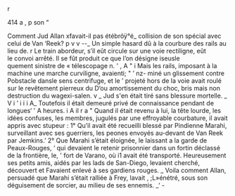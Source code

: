  
   
 

r

414 a ,  p son  “

 
  
 

Comment Jud Allan xfavait-il pas étébrôÿ°é_ 
collision de son spécial avec celui de Van ‘Reek? p v v  --_
Un simple hasard dû à la courbure des rails au lieu de. r 
Le train abordeur, s’il eût circule sur une voie rectiligne, eût   
le convoi arrêté. Il se fût produit ce que l’on désigne iseusle  
quement sinistre de « télescopage n. ' , A   "   i
Mais les rails, imposant à la machine une marche curviligne, avaienti;  " ’ nz- 
miné un glissement contre Pobstacle dansle sens centrifuge, et le  ’
projeté hors de la voie avait roulé sur le revêtement pierreux du 
D‘ou amortissement du choc, bris mais non destruction du wagexi-salen. v _
Jud s'en était tiré sans blessure mortelle. _ V i ’ i i i A_ 
Toutefois il était demeuré privé de connaissance pendant de longues‘ ' A
heures. i A il r a "
Quand il était revenu à lui, la tête lourde, les idées confuses, les membres,
jugulés par une effroyable courbature, il avait appris avec stupeur :
1° Qu’il avait été recueilli blessé par Pindienne Marahi, surveillant avec
ses guerriers, les peones envoyés au-devant de Van Reek par Jemkins.’
2° Que Marahi s’était éloignée, le laissant a la garde de Peaux-Rouges, ‘
qui devaient le retenir prisonnier dans un fortin déclassé de la frontière, le, '
fort de Varano, où i1 avait été transporté.
Heureusement ses petits amis, aidés par les lads de San-Diego, levaient
cherché, découvert et Favaient enlevé à ses gardiens rouges. _
Voila comment Allan, persuadé que Marahi s’était ralliée à Frey, lavait
, ;L»énétré, sous son déguisement de sorcier, au milieu de ses ennemis. _‘ -

 

  
 
  
  

 

   

